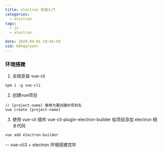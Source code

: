 ```yaml
---
title: electron 快速入门
categories: 
  - electron
tags: 
  - js
  - electron

date: 2020-04-01 19:45:59
sid: k8hqq7ywnr
---
```


### 环境搭建

1. 全局安装 vue-cli
```
npm i -g vue-cli
```

2. 创建vue项目
```
// [project-name] 替换为要创建的项目名
vue create [project-name]
```

3. 使用 vue-cli 插件 vue-cli-plugin-electron-builder 给项目添加 electron 相关代码
```
vue add electron-builder
```

-- vue-cli3 + electron 环境搭建完毕
